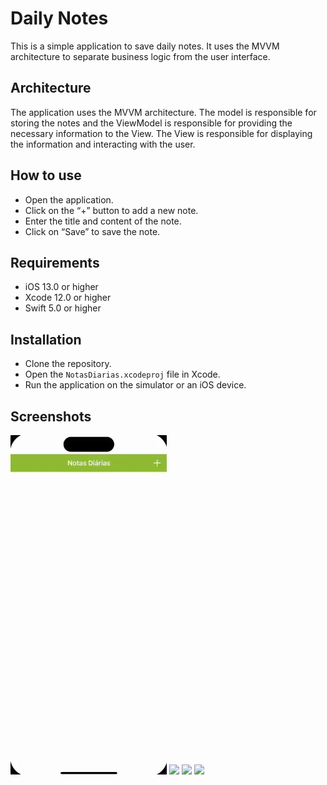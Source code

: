 # Daily Notes

This is a simple application to save daily notes. It uses the MVVM architecture to separate business logic from the user interface.

## Architecture

The application uses the MVVM architecture. The model is responsible for storing the notes and the ViewModel is responsible for providing the necessary information to the View. The View is responsible for displaying the information and interacting with the user.

## How to use

- Open the application.
- Click on the “+” button to add a new note.
- Enter the title and content of the note.
- Click on “Save” to save the note.

## Requirements

- iOS 13.0 or higher
- Xcode 12.0 or higher
- Swift 5.0 or higher

## Installation

- Clone the repository.
- Open the ` NotasDiarias.xcodeproj ` file in Xcode.
- Run the application on the simulator or an iOS device.


## Screenshots

<p align = "left">
<img width = "250" src = "https://github.com/lvcassouza/DailyNotes/blob/main/Notas%20Diarias/Notas%20Diarias/Assets.xcassets/Screenshots/gif.gif">

<img width = "250" src = "https://github.com/lvcassouza/DailyNotes/blob/main/Notas%20Diarias/Notas%20Diarias/Assets.xcassets/Screenshots/Captura%20de%20Tela%202023-03-29%20%C3%A0s%2023.56.41.png">

<img width = "250" src = "https://github.com/lvcassouza/DailyNotes/blob/main/Notas%20Diarias/Notas%20Diarias/Assets.xcassets/Screenshots/Captura%20de%20Tela%202023-03-29%20%C3%A0s%2023.57.19.png">

<img width = "250" src = "https://github.com/lvcassouza/DailyNotes/blob/main/Notas%20Diarias/Notas%20Diarias/Assets.xcassets/Screenshots/Captura%20de%20Tela%202023-03-29%20%C3%A0s%2023.57.25.png">

</p> 

